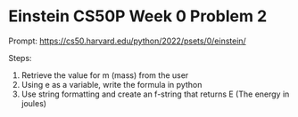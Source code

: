 # Einstein CS50P Week 0 Problem 2

Prompt:
https://cs50.harvard.edu/python/2022/psets/0/einstein/

Steps:
1) Retrieve the value for m (mass) from the user
2) Using e as a variable, write the formula in python
3) Use string formatting and create an f-string that returns E (The energy in joules)
